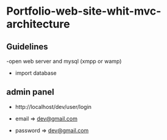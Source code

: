 # Portfolio-web-site-whit-mvc-architecture

## Guidelines 

-open web server and mysql (xmpp or wamp)

- import database 

## admin panel 

- http://localhost/dev/user/login

- email => dev@gmail.com

- password => dev@gmail.com

